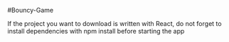 #Bouncy-Game

If the project you want to download is written with React, do not forget to install dependencies with npm install before starting the app 
